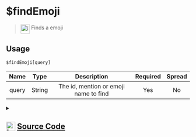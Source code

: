 # $findEmoji
> <img align="top" src="https://upload.wikimedia.org/wikipedia/commons/thumb/e/e4/Infobox_info_icon.svg/160px-Infobox_info_icon.svg.png?20150409153300" alt="image" width="25" height="auto"> Finds a emoji
## Usage
```
$findEmoji[query]
```
| Name | Type | Description | Required | Spread
| :---: | :---: | :---: | :---: | :---: |
query | String | The id, mention or emoji name to find | Yes | No
<details>
<summary>
    
## <img align="top" src="https://cdn4.iconfinder.com/data/icons/iconsimple-logotypes/512/github-512.png" alt="image" width="25" height="auto">  [Source Code](https://github.com/tryforge/ForgeScript-V2/blob/main/src/native/findEmoji.ts)
    
</summary>
    
```ts
import { parseEmoji } from "discord.js"
import { ArgType, CompiledFunction, NativeFunction, Return } from "../structures"

export default new NativeFunction({
    name: "$findEmoji",
    version: "1.0.0",
    description: "Finds a emoji",
    brackets: true,
    args: [
        {
            name: "query",
            description: "The id, mention or emoji name to find",
            rest: false,
            type: ArgType.String,
            required: true,
        },
    ],
    unwrap: true,
    execute(ctx, [q]) {
        const parsed = parseEmoji(q)

        if (CompiledFunction.IdRegex.test(q)) {
            const e = ctx.client.emojis.cache.get(q)
            if (e) return Return.success(e.id)
        }

        const name = parsed?.name.toLowerCase()

        return Return.success(
            ctx.client.emojis.cache.find((x) => x.id === q || x.name?.toLowerCase() === name || x.toString() === q)?.id
        )
    },
})

```
    
</details>